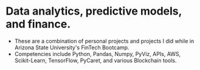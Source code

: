 # Data analytics, predictive models, and finance.

- These are a combination of personal projects and projects I did while in Arizona State University's FinTech Bootcamp.
- Competencies include Python, Pandas, Numpy, PyViz, APIs, AWS, Scikit-Learn, TensorFlow, PyCaret, and various Blockchain tools.
